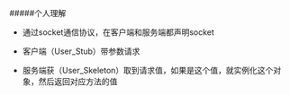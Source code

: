 #####个人理解
+ 通过socket通信协议，在客户端和服务端都声明socket

+ 客户端（User_Stub）带参数请求

+ 服务端获（User_Skeleton）取到请求值，如果是这个值，就实例化这个对象，然后返回对应方法的值
